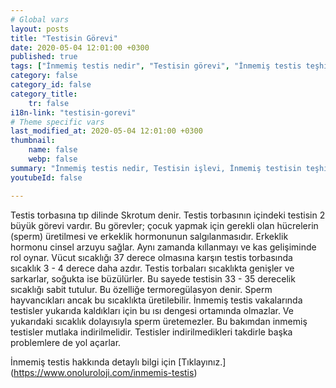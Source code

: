 ```yaml
---
# Global vars
layout: posts
title: "Testisin Görevi"
date: 2020-05-04 12:01:00 +0300
published: true
tags: ["İnmemiş testis nedir", "Testisin görevi", "İnmemiş testis teşhisi", "Mahcup testis", "İnmemiş testis muayene", "İnmemiş testis ameliyatı", "İnmemiş testis ameliyat teknikleri", "inmemiş testis" , "inmemiş testis laparoskopi" , "utangaç testis" , "retraktil testis" , "ele gelmeyen testis" , "inmemiş testis neden indirilir" , "inmemiş testis nedeni" , "inmemiş testis kısırlık" , "inmemiş testis kanser" , "inmemiş testis torsiyonu" , "inmemiş testis ilaç" , "inmemiş testis tedavi" , "inmemiş testis çözüm" , "orşiopeksi" , "fowler-stephens" , "damarı kesilmeden inmemiş testis ameliyatı" , "başarısız inmemiş testis ameliyatı" , "başarısız inmemiş testis" , "re-do inmemiş testis"]
category: false
category_id: false
category_title:
    tr: false
i18n-link: "testisin-gorevi"
# Theme specific vars
last_modified_at: 2020-05-04 12:01:00 +0300
thumbnail:
    name: false
    webp: false
summary: "İnmemiş testis nedir, Testisin işlevi, İnmemiş testisin teşhisi, Mahcup testis, İnmemiş testiste fizik muayene, İnmemiş testis ameliyatı ve ameliyat teknikleri, Başarısız operasyonla indirilememiş testisler nasıl indirilir?, İndirilemeyen testis var mıdır?"
youtubeId: false

---
```






Testis torbasına tıp dilinde Skrotum denir. Testis torbasının içindeki testisin 2 büyük görevi vardır. Bu görevler; çocuk yapmak için gerekli olan hücrelerin (sperm) üretilmesi ve erkeklik hormonunun salgılanmasıdır. Erkeklik hormonu cinsel arzuyu sağlar. Aynı zamanda kıllanmayı ve kas gelişiminde rol oynar. Vücut sıcaklığı 37 derece olmasına karşın testis torbasında sıcaklık 3 - 4 derece daha azdır. Testis torbaları sıcaklıkta genişler ve sarkarlar, soğukta ise büzülürler. Bu sayede testisin 33 - 35 derecelik sıcaklığı sabit tutulur. Bu özelliğe termoregülasyon denir. Sperm hayvancıkları ancak bu sıcaklıkta üretilebilir. İnmemiş testis vakalarında testisler yukarıda kaldıkları için bu ısı dengesi ortamında olmazlar. Ve yukarıdaki sıcaklık dolayısıyla sperm üretemezler. Bu bakımdan inmemiş testisler mutlaka indirilmelidir. Testisler indirilmedikleri takdirle başka problemlere de yol açarlar.


İnmemiş testis hakkında detaylı bilgi için [Tıklayınız.] (https://www.onoluroloji.com/inmemis-testis)
